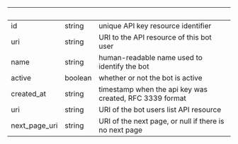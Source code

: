 <!-- Code generated for API Clients. DO NOT EDIT. -->

| &nbsp; | &nbsp; | &nbsp; |
|---|---|---|
| id | string | unique API key resource identifier |
| uri | string | URI to the API resource of this bot user |
| name | string | human-readable name used to identify the bot |
| active | boolean | whether or not the bot is active |
| created_at | string | timestamp when the api key was created, RFC 3339 format |
| uri | string | URI of the bot users list API resource |
| next_page_uri | string | URI of the next page, or null if there is no next page |